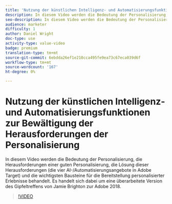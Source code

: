 ```yaml
---
title: 'Nutzung der künstlichen Intelligenz- und Automatisierungsfunktionen von Adobe Target zur Bewältigung der Herausforderungen der Personalisierung '
description: In diesem Video werden die Bedeutung der Personalisierung, die Herausforderungen einer guten Personalisierung, die Lösung dieser Herausforderungen (die vier AI-/Automatisierungsangebote in Adobe Target) und die wichtigsten Bausteine für die Bereitstellung personalisierter Erlebnisse behandelt. Es handelt sich dabei um eine überarbeitete Version des Gipfeltreffens von Jamie Brighton zur Adobe 2018.
seo-description: In diesem Video werden die Bedeutung der Personalisierung, die Herausforderungen einer guten Personalisierung, die Lösung dieser Herausforderungen (die vier AI-/Automatisierungsangebote in Adobe Target) und die wichtigsten Bausteine für die Bereitstellung personalisierter Erlebnisse behandelt. Es handelt sich dabei um eine überarbeitete Version des Gipfeltreffens von Jamie Brighton zur Adobe 2018.
audience: marketer
difficulty: 1
author: Daniel Wright
doc-type: use
activity-type: value-video
badge: premium
translation-type: tm+mt
source-git-commit: 6ebdda26ef1e210cca495fe9ea73c67eca039d6f
workflow-type: tm+mt
source-wordcount: '167'
ht-degree: 0%

---
```



# Nutzung der künstlichen Intelligenz- und Automatisierungsfunktionen zur Bewältigung der Herausforderungen der Personalisierung

In diesem Video werden die Bedeutung der Personalisierung, die Herausforderungen einer guten Personalisierung, die Lösung dieser Herausforderungen (die vier AI-/Automatisierungsangebote in Adobe Target) und die wichtigsten Bausteine für die Bereitstellung personalisierter Erlebnisse behandelt. Es handelt sich dabei um eine überarbeitete Version des Gipfeltreffens von Jamie Brighton zur Adobe 2018.

>[!VIDEO](https://video.tv.adobe.com/v/25440/?quality=12)